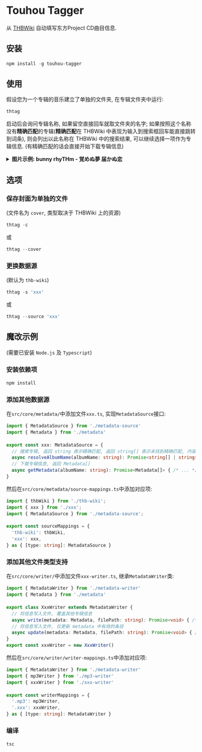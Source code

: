 # Touhou Tagger
从 [THBWiki](http://thwiki.cc/首页) 自动填写东方Project CD曲目信息.

## 安装
```powershell
npm install -g touhou-tagger
```
## 使用
假设您为一个专辑的音乐建立了单独的文件夹, 在专辑文件夹中运行:
```powershell
thtag
```
启动后会询问专辑名称, 如果留空直接回车就取文件夹的名字; 如果按照这个名称没有**精确匹配**的专辑(**精确匹配**在 THBWiki 中表现为输入到搜索框回车能直接跳转到词条), 则会列出以此名称在 THBWiki 中的搜索结果, 可以继续选择一项作为专辑信息. (有精确匹配的话会直接开始下载专辑信息)

<details><summary><strong>图片示例: bunny rhyTHm - 覚めぬ夢 届かぬ恋</strong></summary>
<img src="./thtag-example.jpg" alt="example" width="1000">
</details>

## 选项
### 保存封面为单独的文件
(文件名为 `cover`, 类型取决于 THBWiki 上的资源)
```powershell
thtag -c
```
或
```powershell
thtag --cover
```
### 更换数据源
(默认为 `thb-wiki`)
```powershell
thtag -s 'xxx'
```
或
```powershell
thtag --source 'xxx'
```
## 魔改示例
(需要已安装 `Node.js` 及 `Typescript`)
### 安装依赖项
```powershell
npm install
```
### 添加其他数据源
在`src/core/metadata/`中添加文件`xxx.ts`, 实现`MetadataSource`接口:
```TypeScript
import { MetadataSource } from './metadata-source'
import { Metadata } from './metadata'

export const xxx: MetadataSource = {
  // 搜索专辑, 返回 string 表示精确匹配, 返回 string[] 表示未找到精确匹配, 内容是根据 albumName 搜索得到的结果
  async resolveAlbumName(albumName: string): Promise<string[] | string> { /* ... */ }
  // 下载专辑信息, 返回 Metadata[]
  async getMetadata(albumName: string): Promise<Metadata[]> { /* ... */ }
}
```
然后在`src/core/metadata/source-mappings.ts`中添加对应项:
```TypeScript
import { thbWiki } from './thb-wiki';
import { xxx } from './xxx';
import { MetadataSource } from './metadata-source';

export const sourceMappings = {
  'thb-wiki': thbWiki,
  'xxx': xxx,
} as { [type: string]: MetadataSource }
```

### 添加其他文件类型支持
在`src/core/writer/`中添加文件`xxx-writer.ts`, 继承`MetadataWriter`类:
```TypeScript
import { MetadataWriter } from './metadata-writer'
import { Metadata } from './metadata'

export class XxxWriter extends MetadataWriter {
  // 将信息写入文件, 覆盖其他专辑信息
  async write(metadata: Metadata, filePath: string): Promise<void> { /* ... */ }
  // 将信息写入文件, 仅更新 metadata 中有效的条目
  async update(metadata: Metadata, filePath: string): Promise<void> { /* ... */ }
}
export const xxxWriter = new XxxWriter()
```
然后在`src/core/writer/writer-mappings.ts`中添加对应项:
```TypeScript
import { MetadataWriter } from './metadata-writer'
import { mp3Writer } from './mp3-writer'
import { xxxWriter } from './xxx-writer'

export const writerMappings = {
  '.mp3': mp3Writer,
  '.xxx': xxxWriter,
} as { [type: string]: MetadataWriter }
```
### 编译
```powershell
tsc
```
